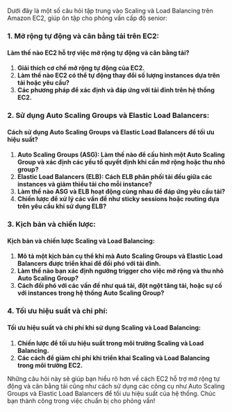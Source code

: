 Dưới đây là một số câu hỏi tập trung vào Scaling và Load Balancing trên Amazon EC2, giúp ôn tập cho phỏng vấn cấp độ senior:

### 1. Mở rộng tự động và cân bằng tải trên EC2:

#### Làm thế nào EC2 hỗ trợ việc mở rộng tự động và cân bằng tải?

1. **Giải thích cơ chế mở rộng tự động của EC2.**
2. **Làm thế nào EC2 có thể tự động thay đổi số lượng instances dựa trên tải hoặc yêu cầu?**
3. **Các phương pháp để xác định và đáp ứng với tải đỉnh trên hệ thống EC2.**

### 2. Sử dụng Auto Scaling Groups và Elastic Load Balancers:

#### Cách sử dụng Auto Scaling Groups và Elastic Load Balancers để tối ưu hiệu suất?

1. **Auto Scaling Groups (ASG): Làm thế nào để cấu hình một Auto Scaling Group và xác định các yếu tố quyết định khi cần mở rộng hoặc thu nhỏ group?**
2. **Elastic Load Balancers (ELB): Cách ELB phân phối tải đều giữa các instances và giảm thiểu tải cho mỗi instance?**
3. **Làm thế nào ASG và ELB hoạt động cùng nhau để đáp ứng yêu cầu tải?**
4. **Chiến lược để xử lý các vấn đề như sticky sessions hoặc routing dựa trên yêu cầu khi sử dụng ELB?**

### 3. Kịch bản và chiến lược:

#### Kịch bản và chiến lược Scaling và Load Balancing:

1. **Mô tả một kịch bản cụ thể khi mà Auto Scaling Groups và Elastic Load Balancers được triển khai để đối phó với tải đỉnh.**
2. **Làm thế nào bạn xác định ngưỡng trigger cho việc mở rộng và thu nhỏ Auto Scaling Group?**
3. **Cách đối phó với các vấn đề như quá tải, đột ngột tăng tải, hoặc sự cố với instances trong hệ thống Auto Scaling Group?**

### 4. Tối ưu hiệu suất và chi phí:

#### Tối ưu hiệu suất và chi phí khi sử dụng Scaling và Load Balancing:

1. **Chiến lược để tối ưu hiệu suất trong môi trường Scaling và Load Balancing.**
2. **Các cách để giảm chi phí khi triển khai Scaling và Load Balancing trong môi trường EC2.**

Những câu hỏi này sẽ giúp bạn hiểu rõ hơn về cách EC2 hỗ trợ mở rộng tự động và cân bằng tải cũng như cách sử dụng các công cụ như Auto Scaling Groups và Elastic Load Balancers để tối ưu hiệu suất của hệ thống. Chúc bạn thành công trong việc chuẩn bị cho phỏng vấn!

